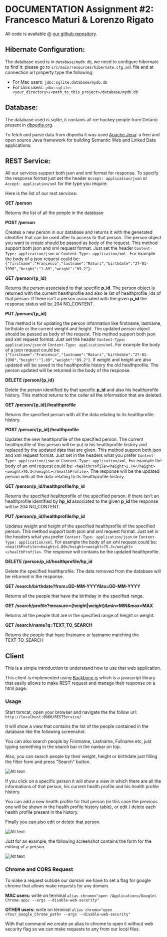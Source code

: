 DOCUMENTATION Assignment #2: Francesco Maturi & Lorenzo Rigato
===========

All code is available @ [our github repository](https://github.com/francescomaturi/assignment2).

Hibernate Configuration:
----------------
The database used is in `database/mydb.db`, we need to configure hibernate to find it: please go to 
`src/main/resources/hibernate.cfg.xml` file and at connection url property type the following:

* For Mac users: `jdbc:sqlite:database/mydb.db`
* For Unix users: `jdbc:sqlite:<your_directory>/<path_to_this_project>/database/mydb.db`

Database:
----------------
The database used is sqlite, it contains all ice hockey 
people from Ontario present in [dbpedia.org](http://dbpedia.org/About).

To fetch and parse data from dbpedia it was used [Apache Jena](http://jena.apache.org/): a free and open source Java framework for building Semantic Web and Linked Data applications. 

REST Service:
----------------
All our services support both json and xml format for response. 
To specify the response format just set the header `Accept: application/json` or `Accept: application/xml` for the type you require.

Here is the list of our rest services:

**GET  /person**

Returns the list of all the people in the database 

**POST  /person**

Creates a new person in our database and returns it with the generated identifier that can be used after to access to that person. The person object you want to create should be passed as body of the request. This method support both json and xml request format. Just set the header `Content-Type: application/json` or `Content-Type: application/xml` . For example the body of a json request could be: `{"firstname":"Francesco","lastname":"Maturi","birthdate":"27-01-1990","height":"1.89","weight":"89.2"}`.

**GET  /person/{p_id}**

Returns the person associated to that specific **p_id**. The person object is returned with the current healthprofile and also le list of healthprofile_ids of that person. If there isn't a person associated with the given **p_id** the response status will be 204 NO_CONTENT.

**PUT  /person/{p_id}**

This method is for updating the person information like firstname, lastname, birthdate or the current weight and height. The updated person object should be passed as body of the request. This method support both json and xml request format. Just set the header `Content-Type: application/json` or `Content-Type: application/xml`. For example the body of a json request could be: `{"firstname":"Francesco","lastname":"Maturi","birthdate":"27-01-1990","height":"1.89","weight":"89.2"}`. If weight and height are also updated will be saved in the healthprofile history the old healthprofile. The person updated will be returned in the body of the response.

**DELETE  /person/{p_id}**

Delete the person identified by that specific **p_id** and also his healthprofile history. This method returns to the caller all the information that are deleted.

**GET  /person/{p_id}/healthprofile**

Returns the specified person with all the data relating to its healthprofile history.

**POST  /person/{p_id}/healthprofile**

Updates the new healthprofile of the specified person. The current healthprofile of this person will be put in his healthprofile history and replaced by the updated data that are given. This method support both json and xml request format. Just set in the headers what you prefer `Content-Type: application/json` or `Content-Type: application/xml`. For example the body of an xml request could be: `<healthProfile><height>1.74</height><weight>70.3</weight></healthProfile>`. The response will be the updated person with all the data relating to its healthprofile history.

**GET  /person/p_id/healthprofile/hp_id**

Returns the specified healthprofile of the specified person. If there isn't an healthprofile identified by **hp_id** associated to the given **p_id** the response will be 204 NO_CONTENT.

**PUT  /person/p_id/healthprofile/hp_id**

Updates weight and height of the specified healthprofile of the specified person. This method support both json and xml request format. Just set in the headers what you prefer `Content-Type: application/json` or `Content-Type: application/xml`. For example the body of an xml request could be: `<healthProfile><height>1.80</height><weight>75.3</weight></healthProfile>`. The response will contains be the updated healthprofile.

**DELETE  /person/p_id/healthprofile/hp_id**

Delete the specified healthprofile. The data removed from the database will be returned in the response.

**GET  /search/birthdate?from=DD-MM-YYYY&to=DD-MM-YYYY**

Returns all the people that have the birthday in the specified range.

**GET  /search/profile?measure={height|weight}&min=MIN&max=MAX**

Returns all the people that are in the specified range of height or weight.

**GET  /search/name?q=TEXT_TO_SEARCH**

Returns the people that have firstname or lastname matching the TEXT_TO_SEARCH 

Client
----------------

This is a simple introduction to understand how to use that web application.

This client is implemented using [Backbone.js](http://backbonejs.org/) which is a javascript library that easily allows to make REST request and manage their response on a html page.

### Usage

Start tomcat, open your browser and navigate the the follow url: `http://localhost:8080/RESTService/`

It will show a view that contains the list of the people contained in the database 
like the following screenshot.

You can also search people by Firstname, Lastname, Fullname etc, 
just typing something in the search bar in the navbar on top.

Also, you can search people by their weight, height or birthdate just filling the filter form and press "Search" button.

![Alt text](doc/index.png)

If you click on a specific person it will show a view in which there are all the informations of that person, his current health profile and his health profile history.

You can add a new health profile for that person (in this case the previous one will be shown in the health profile history table), or edit / delete each health profile present in the history.

Finally you can also edit or delete that person.

![Alt text](doc/show-person.png)

Just for an example, the following screenshot contains the form for the editing of a person.

![Alt text](doc/edit-person.png)

### Chrome and CORS Request

To make a request outside our domain we have to set a flag for google chrome that allows make requests for any domain.

**MAC users:**
write on terminal `alias chrome="open /Applications/Google\ Chrome.app/ --args --disable-web-security"`

**OTHER users:**
write on terminal `alias chrome="open <Your_Google_Chrome_path> --args --disable-web-security"`

With that command we create an alias to chrome to open it without web security flag so we can make requests to any
from our local files.
